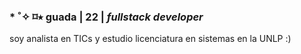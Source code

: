 ### * ˚✧ ⌑⭑ guada | 22 | <i>fullstack developer</i> <br>
soy analista en TICs y estudio licenciatura en sistemas en la UNLP :) 

<!--![Anurag's GitHub stats](https://github-readme-stats.vercel.app/api?username=guadaevequoz&show_icons=true&theme=radical) [![Top Langs](https://github-readme-stats.vercel.app/api/top-langs/?username=guadaevequoz&layout=demo&hide=Pascal&card_width=200px)](https://github.com/anuraghazra/github-readme-stats)-->

<!--
<a href="https://github.com/anuraghazra/github-readme-stats">
  <img align="center" src="https://github-readme-stats.vercel.app/api?username=guadaevequoz&show_icons=true&theme=tokyonight&hide=prs&card_width=400" />
</a>
<a href="https://github.com/anuraghazra/github-readme-stats">
  <img align="center" src="https://github-readme-stats.vercel.app/api/top-langs/?username=guadaevequoz&layout=compact&hide=Pascal&card_width=300&theme=tokyonight" />
</a> -->

<!-- [![Invitame un café en cafecito.app](https://cdn.cafecito.app/imgs/buttons/button_2.svg)](https://cafecito.app/guadev) -->


<!--
**guadaevequoz/guadaevequoz** is a ✨ _special_ ✨ repository because its `README.md` (this file) appears on your GitHub profile.

Here are some ideas to get you started:

- 🔭 I’m currently working on ...
- 🌱 I’m currently learning ...
- 👯 I’m looking to collaborate on ...
- 🤔 I’m looking for help with ...
- 💬 Ask me about ...
- 📫 How to reach me: ...
- 😄 Pronouns: ...
- ⚡ Fun fact: ...
-->
